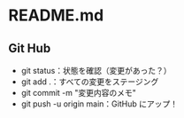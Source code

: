 # README.md

## Git Hub
- git status：状態を確認（変更があった？）
- git add .：すべての変更をステージング
- git commit -m "変更内容のメモ"
- git push -u origin main：GitHub にアップ！